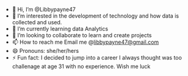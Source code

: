 - 👋 Hi, I’m @Libbypayne47
- 👀 I’m interested in the development of technology and how data is collected and used. 
- 🌱 I’m currently learning data Analytics
- 💞️ I’m looking to collaborate to learn and create projects 
- 📫 How to reach me Email me @libbypayne47@gmail.com
- 😄 Pronouns: she/her/hers 
- ⚡ Fun fact: I decided to jump into a career I always thought was too challenage at age 31 with no experience. Wish me luck

<!---
Libbypayne47/Libbypayne47 is a ✨ special ✨ repository because its `README.md` (this file) appears on your GitHub profile.
You can click the Preview link to take a look at your changes.
--->
  

